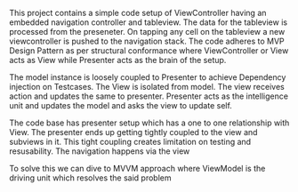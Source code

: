 This project contains a simple code setup of ViewController having an embedded navigation controller and tableview. The data for the tableview is processed from the preseneter. On tapping any cell on the tableview a new viewcontroller is pushed to the navigation stack. The code adheres to MVP Design Pattern as per structural conformance where ViewController or View acts as View while Presenter acts as the brain of the setup.

The model instance is loosely coupled to Presenter to achieve Dependency injection on Testcases. 
The View is isolated from model. The view receives action and updates the same to presenter. Presenter acts as the intelligence unit and updates the model and asks the view to update self.

The code base has presenter setup which has a one to one relationship with View. The presenter ends up getting tightly coupled to the view and subviews in it. This tight coupling creates limitation on testing and resusability. The navigation happens via the view
 
To solve this we can dive to MVVM approach where ViewModel is the driving unit which resolves the said problem


